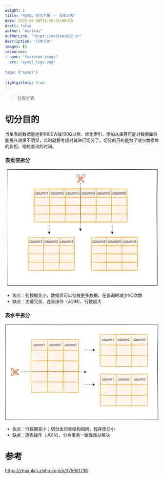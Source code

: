 ```yaml
---
weight: 1
title: "MySQL 优化手段 —— 分库分表"
date: 2023-06-30T11:25:22+08:00
draft: false
author: "mazikai"
authorLink: "https://mazikai002.cn"
description: "分库分表"
images: []
resources:
- name: "featured-image"
  src: "mysql_logo.png"

tags: ["mysql"]

lightgallery: true
---
```


>分库分表</br>

<!--more-->


# 切分目的

当单表的数据量达到1000W或100G以后，优化索引、添加从库等可能对数据库性能提升效果不明显，此时就要考虑对其进行切分了。切分的目的是为了减少数据库的负担，缩短查询的时间。

### 表垂直拆分

![垂直拆分图](vertical_resolution.png)

- 优点：列数据变小，数据页可以存放更多数据，在查询时减少I/O次数
- 缺点：主键冗余、连表操作（JOIN）、行数据大

### 表水平拆分

![水平拆分图](horizontal_resolution.png)

- 优点：行数据变小；切分出的表结构相同，程序改动小
- 缺点：连表操作（JOIN）、分片事务一致性难以解决

# 参考
https://zhuanlan.zhihu.com/p/375951738